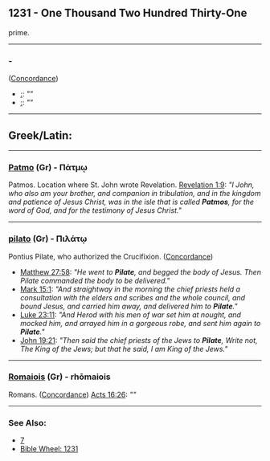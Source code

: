 ## 1231 - One Thousand Two Hundred Thirty-One
prime.

---

### [](/keys/) - 
([Concordance]())

- [ :](https://biblehub.com//-.htm): *""*
- [ :](https://biblehub.com//-.htm): *""*

---

## Greek/Latin:

---

### [Patmo](/greek?word=patmOi) (Gr) - Πάτμῳ
Patmos. Location where St. John wrote Revelation. [Revelation 1:9](https://biblehub.com/revelation/1-9.htm): *"I John, who also am your brother, and companion in tribulation, and in the kingdom and patience of Jesus Christ, was in the isle that is called **Patmos**, for the word of God, and for the testimony of Jesus Christ."*

---

### [pilato](/greek?word=pilatOi) (Gr) - Πιλάτῳ
Pontius Pilate, who authorized the Crucifixion. ([Concordance](https://biblehub.com/greek/4091.htm))

- [Matthew 27:58](https://biblehub.com/matthew/27-58.htm): *"He went to **Pilate**, and begged the body of Jesus. Then Pilate commanded the body to be delivered."*
- [Mark 15:1](https://biblehub.com/mark/15-1.htm): *"And straightway in the morning the chief priests held a consultation with the elders and scribes and the whole council, and bound Jesus, and carried him away, and delivered him to **Pilate**."*
- [Luke 23:11](https://biblehub.com/luke/23-11.htm): *"And Herod with his men of war set him at nought, and mocked him, and arrayed him in a gorgeous robe, and sent him again to **Pilate**."*
- [John 19:21](https://biblehub.com/john/19-21.htm): *"Then said the chief priests of the Jews to **Pilate**, Write not, The King of the Jews; but that he said, I am King of the Jews."*

---

### [Romaiois](/greek?word=rOmaiois) (Gr) - rhōmaiois
Romans. ([Concordance](https://biblehub.com/greek/4514.htm)) [Acts 16:26](https://biblehub.com/acts/16-26.htm): *""*

---

### See Also:

- [7](7)
- [Bible Wheel: 1231](https://www.biblewheel.com//GR/GR_Database.php?SearchBy_Gematria=1231)
